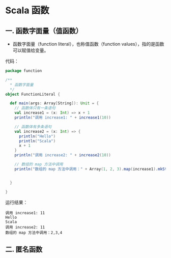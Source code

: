 # Scala 函数

## 一. 函数字面量（值函数）

- 函数字面量（function literal），也称值函数（function values），指的是函数可以赋值给变量。

代码：

```scala
package function

/**
  * 函数字面量
  */
object FunctionLiteral {

  def main(args: Array[String]): Unit = {
    // 函数体只有一条语句
    val increase1 = (x: Int) => x + 1
    println("调用 increase1: " + increase1(10))

    // 函数体有多条语句
    val increase2 = (x: Int) => {
      println("Hello")
      println("Scala")
      x + 1
    }
    println("调用 increase2: " + increase2(10))

    // 数组的 map 方法中调用
    println("数组的 map 方法中调用：" + Array(1, 2, 3).map(increase1).mkString(","))


  }

}
```

运行结果：

	调用 increase1: 11
	Hello
	Scala
	调用 increase2: 11
	数组的 map 方法中调用：2,3,4
	
## 二. 匿名函数